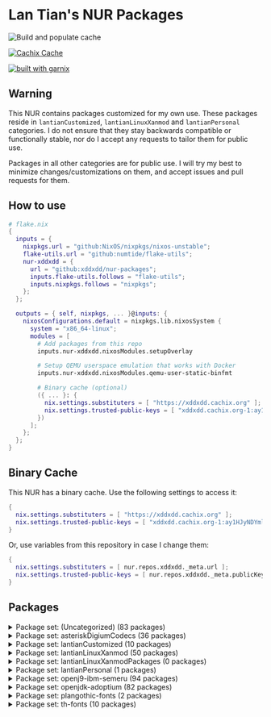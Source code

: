 # Lan Tian's NUR Packages

![Build and populate cache](https://github.com/xddxdd/nur-packages/workflows/Build%20and%20populate%20cache/badge.svg)

[![Cachix Cache](https://img.shields.io/badge/cachix-xddxdd-blue.svg)](https://xddxdd.cachix.org)

[![built with garnix](https://img.shields.io/endpoint.svg?url=https%3A%2F%2Fgarnix.io%2Fapi%2Fbadges%2Fxddxdd%2Fnur-packages)](https://garnix.io)

## Warning

This NUR contains packages customized for my own use. These packages reside in `lantianCustomized`, `lantianLinuxXanmod` and `lantianPersonal` categories. I do not ensure that they stay backwards compatible or functionally stable, nor do I accept any requests to tailor them for public use.

Packages in all other categories are for public use. I will try my best to minimize changes/customizations on them, and accept issues and pull requests for them.

## How to use

```nix
# flake.nix
{
  inputs = {
    nixpkgs.url = "github:NixOS/nixpkgs/nixos-unstable";
    flake-utils.url = "github:numtide/flake-utils";
    nur-xddxdd = {
      url = "github:xddxdd/nur-packages";
      inputs.flake-utils.follows = "flake-utils";
      inputs.nixpkgs.follows = "nixpkgs";
    };
  };

  outputs = { self, nixpkgs, ... }@inputs: {
    nixosConfigurations.default = nixpkgs.lib.nixosSystem {
      system = "x86_64-linux";
      modules = [
        # Add packages from this repo
        inputs.nur-xddxdd.nixosModules.setupOverlay

        # Setup QEMU userspace emulation that works with Docker
        inputs.nur-xddxdd.nixosModules.qemu-user-static-binfmt

        # Binary cache (optional)
        ({ ... }: {
          nix.settings.substituters = [ "https://xddxdd.cachix.org" ];
          nix.settings.trusted-public-keys = [ "xddxdd.cachix.org-1:ay1HJyNDYmlSwj5NXQG065C8LfoqqKaTNCyzeixGjf8=" ];
        })
      ];
    };
  };
}
```

## Binary Cache

This NUR has a binary cache. Use the following settings to access it:

```nix
{
  nix.settings.substituters = [ "https://xddxdd.cachix.org" ];
  nix.settings.trusted-public-keys = [ "xddxdd.cachix.org-1:ay1HJyNDYmlSwj5NXQG065C8LfoqqKaTNCyzeixGjf8=" ];
}
```

Or, use variables from this repository in case I change them:

```nix
{
  nix.settings.substituters = [ nur.repos.xddxdd._meta.url ];
  nix.settings.trusted-public-keys = [ nur.repos.xddxdd._meta.publicKey ];
}
```

## Packages

<details>
<summary>Package set: (Uncategorized) (83 packages)</summary>

| State | Path | Name | Version | Description |
| ----- | ---- | ---- | ------- | ----------- |
|  | `amule-dlp` | [amule-dlp](https://github.com/amule-project/amule) | 7b3a07ab554d95267cca0c4a819b26d8474d6b3b | Peer-to-peer client for the eD2K and Kademlia networks |
|  | `asterisk-g72x` | [asterisk-g72x](https://github.com/arkadijs/asterisk-g72x) | 3855cec2ef2667f3e9224006dbaf179575752218 | G.729 and G.723.1 codecs for Asterisk (Only G.729 is enabled) |
|  | `baidupcs-go` | [baidupcs-go](https://github.com/qjfoidnh/BaiduPCS-Go) | v3.9.4 | iikira/BaiduPCS-Go 原版基础上集成了分享链接/秒传链接转存功能 |
|  | `bepasty` | [bepasty](https://bepasty-server.readthedocs.org/) | 1.2.0 | universal pastebin server |
|  | `bilibili` | [bilibili](https://app.bilibili.com/) | 1.11.4-3 | Bilibili desktop client |
|  | `bird-babel-rtt` | [bird-babel-rtt](http://bird.network.cz) | 0b28efeace71a2c489b178a12b6aa6ed3e6ed4a4 | BIRD Internet Routing Daemon |
|  | `bird-lg-go` | [bird-lg-go](https://github.com/xddxdd/bird-lg-go) | 4bd7a6bb9506382aa2af636d660ab651d8ecdd11 | BIRD looking glass in Go, for better maintainability, easier deployment & smaller memory footprint |
|  | `bird-lgproxy-go` | [bird-lgproxy-go](https://github.com/xddxdd/bird-lg-go) | 4bd7a6bb9506382aa2af636d660ab651d8ecdd11 | BIRD looking glass in Go, for better maintainability, easier deployment & smaller memory footprint |
| `Broken` | `boringssl-oqs` | [boringssl-oqs](https://openquantumsafe.org) | OQS-BoringSSL-snapshot-2023-06 | Fork of BoringSSL that includes prototype quantum-resistant key exchange and authentication in the TLS handshake based on liboqs |
|  | `calibre-cops` | [calibre-cops](http://blog.slucas.fr/en/oss/calibre-opds-php-server) | 1.1.3 | Calibre OPDS (and HTML) PHP Server : web-based light alternative to Calibre content server / Calibre2OPDS to serve ebooks (epub, mobi, pdf, ...) |
|  | `chmlib-utils` | [chmlib](http://www.jedrea.com/chmlib) | 0.40a | A library for dealing with Microsoft ITSS/CHM format files |
|  | `chromium-oqs-bin` | [chromium-oqs-bin](https://github.com/open-quantum-safe/oqs-demos) | 0.7.2 | Chromium with Open Quantum Safe patches |
|  | `cloudpan189-go` | [cloudpan189-go](https://github.com/tickstep/cloudpan189-go) | v0.1.3 | 天翼云盘命令行客户端(CLI)，基于GO语言实现 |
|  | `cockpy` | [cockpy](https://github.com/Hiro420/CockPY) | 00fa2f220fd5e22c14a88b5f6000487b49b071f1 | public and open source version of the cbt2 ps im working on  |
|  | `deepspeech-gpu` | [deepspeech-gpu](https://github.com/mozilla/DeepSpeech) | 0.9.3 | Speech-to-text engine which can run in real time on devices ranging from a Raspberry Pi 4 to high power GPU servers. |
|  | `deepspeech-wrappers` | [deepspeech](https://github.com/mozilla/DeepSpeech) | 0.9.3 | Speech-to-text engine which can run in real time on devices ranging from a Raspberry Pi 4 to high power GPU servers. |
|  | `dingtalk` | [dingtalk](https://www.dingtalk.com/) | 7.0.50.30831 | 钉钉 |
|  | `dn42-pingfinder` | [dn42-pingfinder](https://git.dn42.dev/dn42/pingfinder/src/branch/master/clients) | 1.0.0 | DN42 Pingfinder |
|  | `douban-openapi-server` | [douban-openapi-server](https://github.com/caryyu/douban-openapi-server) | c7e2a0f59ba5cfb2d10a31013547686a4afab99d | A Douban API server that provides an unofficial APIs for media information gathering |
|  | `drone-file-secret` | [drone-file-secret](https://github.com/xddxdd/drone-file-secret) | b69ba503becb41c72a1b724f38a26e7f2c34b110 | A secret provider for Drone CI. It simply reads secrets from a given folder, suitable for private use Drone CI instances where running a Vault instance can be undesirable. |
|  | `drone-vault` | [drone-vault](https://docs.drone.io/configure/secrets/external/vault/) | v1.3.0 | Drone plugin for integrating with the Vault secrets manager |
|  | `etherguard` | [etherguard](https://github.com/KusakabeShi/EtherGuard-VPN) | 2897388568b68bb8d8de329eecce6e64dc361e8e | Layer2 version of wireguard with Floyd Warshall implement in go |
|  | `fastapi-dls` | [fastapi-dls](https://gitea.publichub.eu/oscar.krause/fastapi-dls) | 58ffa752f34b2d4ac71b18a68994ccfebb066c70 | Minimal Delegated License Service (DLS) |
|  | `fcitx5-breeze` | [fcitx5-breeze](https://github.com/scratch-er/fcitx5-breeze) | 2.0.0 | Fcitx5 theme to match KDE's Breeze style |
|  | `flaresolverr` | [flaresolverr](https://github.com/FlareSolverr/FlareSolverr) | v3.3.4 | Proxy server to bypass Cloudflare protection |
|  | `flasgger` | [flasgger](http://flasgger.pythonanywhere.com/) | 0.9.5 | Easy OpenAPI specs and Swagger UI for your Flask API |
|  | `ftp-proxy` | [ftp-proxy](http://www.ftpproxy.org/) | 1.2.3 | ftp.proxy - FTP Proxy Server |
|  | `genshin-checkin-helper` | [genshin-checkin-helper](https://gitlab.com/y1ndan/genshin-checkin-helper) | b9e36543bfe5b042e015463e5d0398cd234cba90 | More than check-in for Genshin Impact. |
|  | `genshinhelper2` | [genshinhelper2](https://gitlab.com/y1ndan/genshinhelper2) | 1382b89d0ee1f5dfcbe1425398fb4cfc260ddcdd | A Python library for miHoYo bbs and HoYoLAB Community. |
|  | `glauth` | [glauth](https://github.com/glauth/glauth) | v2.2.0 | A lightweight LDAP server for development, home use, or CI |
|  | `google-earth-pro` | [google-earth-pro](https://www.google.com/earth/) | 7.3.6.9345 | A world sphere viewer |
|  | `gopherus` | [gopherus](http://gopherus.sourceforge.net/) | 1.2.1 | Gopherus is a free, multiplatform, console-mode gopher client that provides a classic text interface to the gopherspace. |
|  | `grasscutter` | [grasscutter](https://github.com/Grasscutters/Grasscutter) | 1.7.1 | A server software reimplementation for a certain anime game. |
|  | `hath` | [hath](https://e-hentai.org/) | 1.6.1 | Hentai@Home |
|  | `hesuvi-hrir` | [hesuvi-hrir](https://sourceforge.net/projects/hesuvi/) | 2.0.0.1 | Headphone Surround Virtualizations for Equalizer APO |
|  | `hoyo-glyphs` | [hoyo-glyphs](https://github.com/SpeedyOrc-C/Hoyo-Glyphs) | 235f46de1815ab385b4d002d2cd6f0985f776f7e | Constructed scripts by Hoyoverse 米哈游的架空文字  |
|  | `kaixinsong-fonts` | [kaixinsong-fonts](http://www.guoxuedashi.net/zidian/bujian/KaiXinSong.php) | 3.0 | KaiXinSong |
|  | `kata-image` | [kata-image](https://github.com/kata-containers/kata-containers) | 3.1.3 | Kata Containers is an open source project and community working to build a standard implementation of lightweight Virtual Machines (VMs) that feel and perform like containers, but provide the workload isolation and security advantages of VMs. (Packaging script adapted from https://github.com/TUM-DSE/doctor-cluster-config/blob/0c40be8dd86282122f8f04df738c409ef5e3da1c/pkgs/kata-images/default.nix) |
| `Broken` | `kata-runtime` | [kata-runtime](https://github.com/kata-containers/kata-containers) | 3.1.3 | Kata Containers is an open source project and community working to build a standard implementation of lightweight Virtual Machines (VMs) that feel and perform like containers, but provide the workload isolation and security advantages of VMs. (Packaging script adapted from https://github.com/TUM-DSE/doctor-cluster-config/blob/0c40be8dd86282122f8f04df738c409ef5e3da1c/pkgs/kata-runtime/default.nix) |
|  | `konnect` | [konnect](https://github.com/Kopano-dev/konnect) | v0.34.0 | Kopano Konnect implements an OpenID provider (OP) with integrated web login and consent forms. |
|  | `ldap-auth-proxy` | [ldap-auth-proxy](https://github.com/pinepain/ldap-auth-proxy) | 66a8236af574f554478fe376051b95f61235efc9 | A simple drop-in HTTP proxy for transparent LDAP authentication which is also a HTTP auth backend. |
|  | `libnftnl-fullcone` | [libnftnl](https://netfilter.org/projects/libnftnl/) | 1.2.6 | A userspace library providing a low-level netlink API to the in-kernel nf_tables subsystem |
|  | `liboqs` | [liboqs](https://openquantumsafe.org) | 0dafd4f02c5a8fc000502ae51005a9962b671860 | C library for prototyping and experimenting with quantum-resistant cryptography |
|  | `netboot-xyz` | [netboot-xyz](https://netboot.xyz/) | 2.0.70 | Your favorite operating systems in one place. A network-based bootable operating system installer based on iPXE. |
|  | `netns-exec` | [netns-exec](https://github.com/pekman/netns-exec) | aa346fd058d47b238ae1b86250f414bcab2e7927 | Run command in Linux network namespace as normal user |
|  | `nftables-fullcone` | [nftables](https://netfilter.org/projects/nftables/) | 1.0.8 | The project that aims to replace the existing {ip,ip6,arp,eb}tables framework |
|  | `noise-suppression-for-voice` | [noise-suppression-for-voice](https://github.com/werman/noise-suppression-for-voice) | v1.03 | Noise suppression plugin based on Xiph's RNNoise |
|  | `nullfs` | [nullfs](https://github.com/xrgtn/nullfs) | 0884f87ec01faaee219f59742c14ed3c3945f5c0 | FUSE nullfs drivers |
| `Broken` | `nvlax` | [nvlax](https://github.com/illnyang/nvlax) | b3699ad40c4dfbb9d46c53325d63ae8bf4a94d7f | Future-proof NvENC & NvFBC patcher |
|  | `oci-arm-host-capacity` | [oci-arm-host-capacity](https://github.com/hitrov/oci-arm-host-capacity) | 1a655bf6150d64f4f3732f267477ed3e4c6f87d0 | This script allows to bypass Oracle Cloud Infrastructure 'Out of host capacity' error immediately when additional OCI capacity will appear in your Home Region / Availability domain. |
|  | `onepush` | [onepush](https://gitlab.com/y1ndan/onepush) | 3a1d5880e3b8f1c5191ee28acd828def15fe135d | A Python library to send notifications to your iPhone, Discord, Telegram, WeChat, QQ and DingTalk. |
|  | `openssl-oqs` | [openssl-oqs](https://www.openssl.org/) | 1.1.1 | A cryptographic library that implements the SSL and TLS protocols |
|  | `openssl-oqs-provider` | [openssl-oqs-provider](https://openquantumsafe.org) | cc3895f208730abfe1efc15f7c3ff4358ac6e4c0 | OpenSSL 3 provider containing post-quantum algorithms |
|  | `osdlyrics` | [osdlyrics](https://github.com/osdlyrics/osdlyrics) | 0.5.14 | Standalone lyrics fetcher/displayer (windowed and OSD mode). |
|  | `payload-dumper-go` | [payload-dumper-go](https://github.com/ssut/payload-dumper-go) | 1.2.2 | An android OTA payload dumper written in Go |
|  | `phpmyadmin` | [phpmyadmin](https://www.phpmyadmin.net/) | 5.2.1 | A web interface for MySQL and MariaDB |
|  | `phppgadmin` | [phppgadmin](https://github.com/phppgadmin/phppgadmin) | v7.14.5-mod | The premier web-based administration tool for PostgreSQL |
|  | `qbittorrent-enhanced-edition` | [qbittorrent-enhanced-edition](https://www.qbittorrent.org/) | release-4.5.5.10 | Featureful free software BitTorrent client |
|  | `qbittorrent-enhanced-edition-nox` | [qbittorrent-enhanced-edition](https://www.qbittorrent.org/) | release-4.5.5.10 | Featureful free software BitTorrent client |
|  | `qemu-user-static` | [qemu-user-static](http://www.qemu.org/) | 8.0.4+dfsg-3+b1 | A generic and open source machine emulator and virtualizer |
|  | `qq` | [qq](https://im.qq.com/linuxqq/index.html) | 3.2.0-16605 | QQ for Linux |
|  | `qqmusic` | [qqmusic](https://y.qq.com/) | 1.1.5 | Tencent QQ Music (Packaging script adapted from https://aur.archlinux.org/packages/qqmusic-bin) |
|  | `rime-aurora-pinyin` | [rime-aurora-pinyin](https://github.com/hosxy/rime-aurora-pinyin) | 122b46976401995cbafcfc748806985ff3a437a4 | 【极光拼音】输入方案 |
|  | `rime-dict` | [rime-dict](https://github.com/Iorest/rime-dict) | 325ecbda51cd93e07e2fe02e37e5f14d94a4a541 | RIME 词库增强 |
|  | `rime-ice` | [rime-ice](https://dvel.me/posts/rime-ice/) | 06467aa0b35df190e340dbf4913ef0499455ee30 | Rime 配置：雾凇拼音 | 长期维护的简体词库  |
|  | `rime-moegirl` | [rime-moegirl](https://github.com/outloudvi/mw2fcitx/releases) | 20230814 | Releases for dict of zh.moegirl.org.cn |
|  | `rime-zhwiki` | [rime-zhwiki](https://github.com/felixonmars/fcitx5-pinyin-zhwiki) | 20230823 | Fcitx 5 Pinyin Dictionary from zh.wikipedia.org |
|  | `route-chain` | [route-chain](https://github.com/xddxdd/route-chain) | 67194098375601f9ac8f39176179f21e44101cc1 | A small app to generate a long path in traceroute. |
|  | `sgx-software-enable` | [sgx-software-enable](https://github.com/intel/sgx-software-enable) | 7977d6dd373f3a14a615ee9be6f24ecd37c0b43d | This application will enable Intel SGX on Linux systems where the BIOS supports Intel SGX, but does not provide an explicit option to enable it. These systems can only enable Intel SGX via the "software enable" procedure. |
|  | `smartrent_py` | [smartrent_py](https://github.com/ZacheryThomas/smartrent.py) | 0.4.0 | Api for SmartRent locks, thermostats, moisture sensors and switches |
|  | `soggy` | [soggy](https://github.com/LDAsuku/soggy) | 2736cb094a51d186dabf2204a7599e9b8118f8dd | Experimental server emulator for a game I forgot its name |
|  | `space-cadet-pinball-full-tilt` | [SpaceCadetPinball](https://github.com/k4zmu2a/SpaceCadetPinball) | 2.0.1 | Reverse engineering of 3D Pinball for Windows – Space Cadet, a game bundled with Windows (With Full Tilt Pinball data) |
|  | `svp` | [svp](https://www.svp-team.com/wiki/SVP:Linux) | 4.5.210 | SmoothVideo Project 4 (SVP4) (Packaging script adapted from https://aur.archlinux.org/packages/svp) |
|  | `tachidesk-server` | [tachidesk-server](https://github.com/Suwayomi/Tachidesk-Server) | 0.6.2-r1074 | A rewrite of Tachiyomi for the Desktop |
|  | `undetected-chromedriver` | [undetected-chromedriver](https://github.com/ultrafunkamsterdam/undetected-chromedriver) | cea80717c5a3d95ccf5c40e6e38081d5454ec7a5 | Custom Selenium Chromedriver | Zero-Config | Passes ALL bot mitigation systems (like Distil / Imperva/ Datadadome / CloudFlare IUAM) |
|  | `undetected-chromedriver-bin` | [undetected-chromedriver-bin](https://chromedriver.chromium.org/) | 116.0.5845.96 | Chromedriver with undetected-chromedriver patch |
|  | `vivado-2022_2` | [vivado](https://www.xilinx.com/products/design-tools/vivado.html) | 2022.2 | Xilinx Vivado WebPack Edition (Packaging script adapted from https://github.com/lschuermann/nur-packages/blob/master/pkgs/vivado/vivado-2022_2.nix) |
| `Broken` | `vs-rife` | [vs-rife](https://github.com/HolyWu/vs-rife) | v3.1.0 | Real-Time Intermediate Flow Estimation for Video Frame Interpolation for VapourSynth |
|  | `wechat-uos` | [wechat-uos](https://weixin.qq.com/) | 2.1.5 | WeChat desktop (System Electron) (Packaging script adapted from https://aur.archlinux.org/packages/wechat-uos) |
|  | `wechat-uos-bin` | [wechat-uos-bin](https://weixin.qq.com/) | 2.1.5 | WeChat desktop (Official binary) (Packaging script adapted from https://aur.archlinux.org/packages/wechat-uos) |
|  | `wine-wechat` | [wine-wechat](https://weixin.qq.com/) | 3.9.6 | Wine WeChat (Packaging script adapted from https://aur.archlinux.org/packages/deepin-wine-wechat) |
|  | `xstatic-asciinema-player` | [xstatic-asciinema-player](https://github.com/asciinema/asciinema-player) | 2.6.1.1 | asciinema-player packaged for setuptools (easy_install) / pip. |
|  | `xstatic-font-awesome` | [xstatic-font-awesome](https://github.com/FortAwesome/Font-Awesome) | 4.7.0.0 | Font Awesome packaged for setuptools (easy_install) / pip. |
</details>


<details>
<summary>Package set: asteriskDigiumCodecs (36 packages)</summary>

| State | Path | Name | Version | Description |
| ----- | ---- | ---- | ------- | ----------- |
|  | `asteriskDigiumCodecs.11.silk` | [asterisk-11-codec-silk](https://downloads.digium.com/pub/telephony/codec_silk/) | 1.0.3 | Asterisk 11 silk Codec by Digium |
|  | `asteriskDigiumCodecs.11.siren14` | [asterisk-11-codec-siren14](https://downloads.digium.com/pub/telephony/codec_siren14/) | 1.0.7 | Asterisk 11 siren14 Codec by Digium |
|  | `asteriskDigiumCodecs.11.siren7` | [asterisk-11-codec-siren7](https://downloads.digium.com/pub/telephony/codec_siren7/) | 1.0.7 | Asterisk 11 siren7 Codec by Digium |
|  | `asteriskDigiumCodecs.12.silk` | [asterisk-12-codec-silk](https://downloads.digium.com/pub/telephony/codec_silk/) | 1.0.3 | Asterisk 12 silk Codec by Digium |
|  | `asteriskDigiumCodecs.13.opus` | [asterisk-13-codec-opus](https://downloads.digium.com/pub/telephony/codec_opus/) | 1.3.0 | Asterisk 13 opus Codec by Digium |
|  | `asteriskDigiumCodecs.13.silk` | [asterisk-13-codec-silk](https://downloads.digium.com/pub/telephony/codec_silk/) | 1.0.3 | Asterisk 13 silk Codec by Digium |
|  | `asteriskDigiumCodecs.13.siren14` | [asterisk-13-codec-siren14](https://downloads.digium.com/pub/telephony/codec_siren14/) | 1.0.7 | Asterisk 13 siren14 Codec by Digium |
|  | `asteriskDigiumCodecs.13.siren7` | [asterisk-13-codec-siren7](https://downloads.digium.com/pub/telephony/codec_siren7/) | 1.0.7 | Asterisk 13 siren7 Codec by Digium |
|  | `asteriskDigiumCodecs.14.opus` | [asterisk-14-codec-opus](https://downloads.digium.com/pub/telephony/codec_opus/) | 1.3.0 | Asterisk 14 opus Codec by Digium |
|  | `asteriskDigiumCodecs.14.silk` | [asterisk-14-codec-silk](https://downloads.digium.com/pub/telephony/codec_silk/) | 1.0.3 | Asterisk 14 silk Codec by Digium |
|  | `asteriskDigiumCodecs.14.siren14` | [asterisk-14-codec-siren14](https://downloads.digium.com/pub/telephony/codec_siren14/) | 1.0.7 | Asterisk 14 siren14 Codec by Digium |
|  | `asteriskDigiumCodecs.14.siren7` | [asterisk-14-codec-siren7](https://downloads.digium.com/pub/telephony/codec_siren7/) | 1.0.7 | Asterisk 14 siren7 Codec by Digium |
|  | `asteriskDigiumCodecs.15.opus` | [asterisk-15-codec-opus](https://downloads.digium.com/pub/telephony/codec_opus/) | 1.3.0 | Asterisk 15 opus Codec by Digium |
|  | `asteriskDigiumCodecs.15.silk` | [asterisk-15-codec-silk](https://downloads.digium.com/pub/telephony/codec_silk/) | 1.0.3 | Asterisk 15 silk Codec by Digium |
|  | `asteriskDigiumCodecs.15.siren14` | [asterisk-15-codec-siren14](https://downloads.digium.com/pub/telephony/codec_siren14/) | 1.0.7 | Asterisk 15 siren14 Codec by Digium |
|  | `asteriskDigiumCodecs.15.siren7` | [asterisk-15-codec-siren7](https://downloads.digium.com/pub/telephony/codec_siren7/) | 1.0.7 | Asterisk 15 siren7 Codec by Digium |
|  | `asteriskDigiumCodecs.16.opus` | [asterisk-16-codec-opus](https://downloads.digium.com/pub/telephony/codec_opus/) | 1.3.0 | Asterisk 16 opus Codec by Digium |
|  | `asteriskDigiumCodecs.16.silk` | [asterisk-16-codec-silk](https://downloads.digium.com/pub/telephony/codec_silk/) | 1.0.3 | Asterisk 16 silk Codec by Digium |
|  | `asteriskDigiumCodecs.16.siren14` | [asterisk-16-codec-siren14](https://downloads.digium.com/pub/telephony/codec_siren14/) | 1.0.7 | Asterisk 16 siren14 Codec by Digium |
|  | `asteriskDigiumCodecs.16.siren7` | [asterisk-16-codec-siren7](https://downloads.digium.com/pub/telephony/codec_siren7/) | 1.0.7 | Asterisk 16 siren7 Codec by Digium |
|  | `asteriskDigiumCodecs.17.opus` | [asterisk-17-codec-opus](https://downloads.digium.com/pub/telephony/codec_opus/) | 1.3.0 | Asterisk 17 opus Codec by Digium |
|  | `asteriskDigiumCodecs.17.silk` | [asterisk-17-codec-silk](https://downloads.digium.com/pub/telephony/codec_silk/) | 1.0.3 | Asterisk 17 silk Codec by Digium |
|  | `asteriskDigiumCodecs.17.siren14` | [asterisk-17-codec-siren14](https://downloads.digium.com/pub/telephony/codec_siren14/) | 1.0.7 | Asterisk 17 siren14 Codec by Digium |
|  | `asteriskDigiumCodecs.17.siren7` | [asterisk-17-codec-siren7](https://downloads.digium.com/pub/telephony/codec_siren7/) | 1.0.7 | Asterisk 17 siren7 Codec by Digium |
|  | `asteriskDigiumCodecs.18.opus` | [asterisk-18-codec-opus](https://downloads.digium.com/pub/telephony/codec_opus/) | 1.3.0 | Asterisk 18 opus Codec by Digium |
|  | `asteriskDigiumCodecs.18.silk` | [asterisk-18-codec-silk](https://downloads.digium.com/pub/telephony/codec_silk/) | 1.0.3 | Asterisk 18 silk Codec by Digium |
|  | `asteriskDigiumCodecs.18.siren14` | [asterisk-18-codec-siren14](https://downloads.digium.com/pub/telephony/codec_siren14/) | 1.0.7 | Asterisk 18 siren14 Codec by Digium |
|  | `asteriskDigiumCodecs.18.siren7` | [asterisk-18-codec-siren7](https://downloads.digium.com/pub/telephony/codec_siren7/) | 1.0.7 | Asterisk 18 siren7 Codec by Digium |
|  | `asteriskDigiumCodecs.19.opus` | [asterisk-19-codec-opus](https://downloads.digium.com/pub/telephony/codec_opus/) | 1.3.0 | Asterisk 19 opus Codec by Digium |
|  | `asteriskDigiumCodecs.19.silk` | [asterisk-19-codec-silk](https://downloads.digium.com/pub/telephony/codec_silk/) | 1.0.3 | Asterisk 19 silk Codec by Digium |
|  | `asteriskDigiumCodecs.19.siren14` | [asterisk-19-codec-siren14](https://downloads.digium.com/pub/telephony/codec_siren14/) | 1.0.7 | Asterisk 19 siren14 Codec by Digium |
|  | `asteriskDigiumCodecs.19.siren7` | [asterisk-19-codec-siren7](https://downloads.digium.com/pub/telephony/codec_siren7/) | 1.0.7 | Asterisk 19 siren7 Codec by Digium |
|  | `asteriskDigiumCodecs.20.opus` | [asterisk-20-codec-opus](https://downloads.digium.com/pub/telephony/codec_opus/) | 1.3.0 | Asterisk 20 opus Codec by Digium |
|  | `asteriskDigiumCodecs.20.silk` | [asterisk-20-codec-silk](https://downloads.digium.com/pub/telephony/codec_silk/) | 1.0.3 | Asterisk 20 silk Codec by Digium |
|  | `asteriskDigiumCodecs.20.siren14` | [asterisk-20-codec-siren14](https://downloads.digium.com/pub/telephony/codec_siren14/) | 1.0.7 | Asterisk 20 siren14 Codec by Digium |
|  | `asteriskDigiumCodecs.20.siren7` | [asterisk-20-codec-siren7](https://downloads.digium.com/pub/telephony/codec_siren7/) | 1.0.7 | Asterisk 20 siren7 Codec by Digium |
</details>

<details>
<summary>Package set: lantianCustomized (10 packages)</summary>

| State | Path | Name | Version | Description |
| ----- | ---- | ---- | ------- | ----------- |
|  | `lantianCustomized.asterisk` | [asterisk](https://www.asterisk.org/) | 20.2.1 | Asterisk with Lan Tian modifications |
|  | `lantianCustomized.coredns` | [coredns-lantian](https://github.com/xddxdd/coredns) | a411a29f831648afa98aa79b164e790add2d6f14 | CoreDNS with Lan Tian's modifications |
|  | `lantianCustomized.librime-with-plugins` | [librime](https://rime.im/) | 1.8.5 | Librime with plugins (librime-charcode, librime-lua, librime-octagram, librime-proto) |
|  | `lantianCustomized.linux-xanmod-lantian` | [linux](https://www.kernel.org/) | 6.5.2-xanmod1 | Linux Xanmod Kernel with Lan Tian Modifications |
|  | `lantianCustomized.linux-xanmod-lantian-lto` | [linux](https://www.kernel.org/) | 6.5.2-xanmod1 | Linux Xanmod Kernel with Lan Tian Modifications and Clang+ThinLTO |
|  | `lantianCustomized.linux-xanmod-lantian-unstable` | [linux](https://www.kernel.org/) | 6.5.2-xanmod1 | Linux Xanmod Kernel with Lan Tian Modifications |
|  | `lantianCustomized.linux-xanmod-lantian-unstable-lto` | [linux](https://www.kernel.org/) | 6.5.2-xanmod1 | Linux Xanmod Kernel with Lan Tian Modifications and Clang+ThinLTO |
|  | `lantianCustomized.nbfc-linux` | [nbfc-linux-lantian](https://github.com/xddxdd/nbfc-linux) | 32a49117ca3ff17d7681713a8dc8812323142dcb | NoteBook FanControl ported to Linux (with Lan Tian's modifications) |
|  | `lantianCustomized.nginx` | [nginx-lantian](https://openresty.org) | 1.21.4.2 | OpenResty with Lan Tian modifications |
|  | `lantianCustomized.transmission-with-webui` | [transmission](http://www.transmissionbt.com/) | 3.00 | A fast, easy and free BitTorrent client |
</details>

<details>
<summary>Package set: lantianLinuxXanmod (50 packages)</summary>

| State | Path | Name | Version | Description |
| ----- | ---- | ---- | ------- | ----------- |
|  | `lantianLinuxXanmod.generic` | [linux](https://www.kernel.org/) | 6.5.2-xanmod1 | Linux Xanmod Kernel with Lan Tian Modifications |
|  | `lantianLinuxXanmod.generic-lto` | [linux](https://www.kernel.org/) | 6.5.2-xanmod1 | Linux Xanmod Kernel with Lan Tian Modifications and Clang+ThinLTO |
|  | `lantianLinuxXanmod.latest-generic` | [linux](https://www.kernel.org/) | 6.5.2-xanmod1 | Linux Xanmod Kernel with Lan Tian Modifications |
|  | `lantianLinuxXanmod.latest-generic-lto` | [linux](https://www.kernel.org/) | 6.5.2-xanmod1 | Linux Xanmod Kernel with Lan Tian Modifications and Clang+ThinLTO |
|  | `lantianLinuxXanmod.latest-x86_64-v1` | [linux](https://www.kernel.org/) | 6.5.2-xanmod1 | Linux Xanmod Kernel with Lan Tian Modifications |
|  | `lantianLinuxXanmod.latest-x86_64-v1-lto` | [linux](https://www.kernel.org/) | 6.5.2-xanmod1 | Linux Xanmod Kernel with Lan Tian Modifications and Clang+ThinLTO |
|  | `lantianLinuxXanmod.latest-x86_64-v2` | [linux](https://www.kernel.org/) | 6.5.2-xanmod1 | Linux Xanmod Kernel with Lan Tian Modifications |
|  | `lantianLinuxXanmod.latest-x86_64-v2-lto` | [linux](https://www.kernel.org/) | 6.5.2-xanmod1 | Linux Xanmod Kernel with Lan Tian Modifications and Clang+ThinLTO |
|  | `lantianLinuxXanmod.latest-x86_64-v3` | [linux](https://www.kernel.org/) | 6.5.2-xanmod1 | Linux Xanmod Kernel with Lan Tian Modifications |
|  | `lantianLinuxXanmod.latest-x86_64-v3-lto` | [linux](https://www.kernel.org/) | 6.5.2-xanmod1 | Linux Xanmod Kernel with Lan Tian Modifications and Clang+ThinLTO |
|  | `lantianLinuxXanmod.latest-x86_64-v4` | [linux](https://www.kernel.org/) | 6.5.2-xanmod1 | Linux Xanmod Kernel with Lan Tian Modifications |
|  | `lantianLinuxXanmod.latest-x86_64-v4-lto` | [linux](https://www.kernel.org/) | 6.5.2-xanmod1 | Linux Xanmod Kernel with Lan Tian Modifications and Clang+ThinLTO |
|  | `lantianLinuxXanmod.lts-generic` | [linux](https://www.kernel.org/) | 6.1.52-xanmod1 | Linux Xanmod Kernel with Lan Tian Modifications |
|  | `lantianLinuxXanmod.lts-generic-lto` | [linux](https://www.kernel.org/) | 6.1.52-xanmod1 | Linux Xanmod Kernel with Lan Tian Modifications and Clang+ThinLTO |
|  | `lantianLinuxXanmod.lts-x86_64-v1` | [linux](https://www.kernel.org/) | 6.1.52-xanmod1 | Linux Xanmod Kernel with Lan Tian Modifications |
|  | `lantianLinuxXanmod.lts-x86_64-v1-lto` | [linux](https://www.kernel.org/) | 6.1.52-xanmod1 | Linux Xanmod Kernel with Lan Tian Modifications and Clang+ThinLTO |
|  | `lantianLinuxXanmod.lts-x86_64-v2` | [linux](https://www.kernel.org/) | 6.1.52-xanmod1 | Linux Xanmod Kernel with Lan Tian Modifications |
|  | `lantianLinuxXanmod.lts-x86_64-v2-lto` | [linux](https://www.kernel.org/) | 6.1.52-xanmod1 | Linux Xanmod Kernel with Lan Tian Modifications and Clang+ThinLTO |
|  | `lantianLinuxXanmod.lts-x86_64-v3` | [linux](https://www.kernel.org/) | 6.1.52-xanmod1 | Linux Xanmod Kernel with Lan Tian Modifications |
|  | `lantianLinuxXanmod.lts-x86_64-v3-lto` | [linux](https://www.kernel.org/) | 6.1.52-xanmod1 | Linux Xanmod Kernel with Lan Tian Modifications and Clang+ThinLTO |
|  | `lantianLinuxXanmod.lts-x86_64-v4` | [linux](https://www.kernel.org/) | 6.1.52-xanmod1 | Linux Xanmod Kernel with Lan Tian Modifications |
|  | `lantianLinuxXanmod.lts-x86_64-v4-lto` | [linux](https://www.kernel.org/) | 6.1.52-xanmod1 | Linux Xanmod Kernel with Lan Tian Modifications and Clang+ThinLTO |
|  | `lantianLinuxXanmod.v6_0-generic` | [linux](https://www.kernel.org/) | 6.0.12-xanmod1 | Linux Xanmod Kernel with Lan Tian Modifications |
|  | `lantianLinuxXanmod.v6_0-generic-lto` | [linux](https://www.kernel.org/) | 6.0.12-xanmod1 | Linux Xanmod Kernel with Lan Tian Modifications and Clang+ThinLTO |
|  | `lantianLinuxXanmod.v6_0-x86_64-v1` | [linux](https://www.kernel.org/) | 6.0.12-xanmod1 | Linux Xanmod Kernel with Lan Tian Modifications |
|  | `lantianLinuxXanmod.v6_0-x86_64-v1-lto` | [linux](https://www.kernel.org/) | 6.0.12-xanmod1 | Linux Xanmod Kernel with Lan Tian Modifications and Clang+ThinLTO |
|  | `lantianLinuxXanmod.v6_0-x86_64-v2` | [linux](https://www.kernel.org/) | 6.0.12-xanmod1 | Linux Xanmod Kernel with Lan Tian Modifications |
|  | `lantianLinuxXanmod.v6_0-x86_64-v2-lto` | [linux](https://www.kernel.org/) | 6.0.12-xanmod1 | Linux Xanmod Kernel with Lan Tian Modifications and Clang+ThinLTO |
|  | `lantianLinuxXanmod.v6_0-x86_64-v3` | [linux](https://www.kernel.org/) | 6.0.12-xanmod1 | Linux Xanmod Kernel with Lan Tian Modifications |
|  | `lantianLinuxXanmod.v6_0-x86_64-v3-lto` | [linux](https://www.kernel.org/) | 6.0.12-xanmod1 | Linux Xanmod Kernel with Lan Tian Modifications and Clang+ThinLTO |
|  | `lantianLinuxXanmod.v6_0-x86_64-v4` | [linux](https://www.kernel.org/) | 6.0.12-xanmod1 | Linux Xanmod Kernel with Lan Tian Modifications |
|  | `lantianLinuxXanmod.v6_0-x86_64-v4-lto` | [linux](https://www.kernel.org/) | 6.0.12-xanmod1 | Linux Xanmod Kernel with Lan Tian Modifications and Clang+ThinLTO |
|  | `lantianLinuxXanmod.v6_1-generic` | [linux](https://www.kernel.org/) | 6.1.52-xanmod1 | Linux Xanmod Kernel with Lan Tian Modifications |
|  | `lantianLinuxXanmod.v6_1-generic-lto` | [linux](https://www.kernel.org/) | 6.1.52-xanmod1 | Linux Xanmod Kernel with Lan Tian Modifications and Clang+ThinLTO |
|  | `lantianLinuxXanmod.v6_1-x86_64-v1` | [linux](https://www.kernel.org/) | 6.1.52-xanmod1 | Linux Xanmod Kernel with Lan Tian Modifications |
|  | `lantianLinuxXanmod.v6_1-x86_64-v1-lto` | [linux](https://www.kernel.org/) | 6.1.52-xanmod1 | Linux Xanmod Kernel with Lan Tian Modifications and Clang+ThinLTO |
|  | `lantianLinuxXanmod.v6_1-x86_64-v2` | [linux](https://www.kernel.org/) | 6.1.52-xanmod1 | Linux Xanmod Kernel with Lan Tian Modifications |
|  | `lantianLinuxXanmod.v6_1-x86_64-v2-lto` | [linux](https://www.kernel.org/) | 6.1.52-xanmod1 | Linux Xanmod Kernel with Lan Tian Modifications and Clang+ThinLTO |
|  | `lantianLinuxXanmod.v6_1-x86_64-v3` | [linux](https://www.kernel.org/) | 6.1.52-xanmod1 | Linux Xanmod Kernel with Lan Tian Modifications |
|  | `lantianLinuxXanmod.v6_1-x86_64-v3-lto` | [linux](https://www.kernel.org/) | 6.1.52-xanmod1 | Linux Xanmod Kernel with Lan Tian Modifications and Clang+ThinLTO |
|  | `lantianLinuxXanmod.v6_1-x86_64-v4` | [linux](https://www.kernel.org/) | 6.1.52-xanmod1 | Linux Xanmod Kernel with Lan Tian Modifications |
|  | `lantianLinuxXanmod.v6_1-x86_64-v4-lto` | [linux](https://www.kernel.org/) | 6.1.52-xanmod1 | Linux Xanmod Kernel with Lan Tian Modifications and Clang+ThinLTO |
|  | `lantianLinuxXanmod.x86_64-v1` | [linux](https://www.kernel.org/) | 6.5.2-xanmod1 | Linux Xanmod Kernel with Lan Tian Modifications |
|  | `lantianLinuxXanmod.x86_64-v1-lto` | [linux](https://www.kernel.org/) | 6.5.2-xanmod1 | Linux Xanmod Kernel with Lan Tian Modifications and Clang+ThinLTO |
|  | `lantianLinuxXanmod.x86_64-v2` | [linux](https://www.kernel.org/) | 6.5.2-xanmod1 | Linux Xanmod Kernel with Lan Tian Modifications |
|  | `lantianLinuxXanmod.x86_64-v2-lto` | [linux](https://www.kernel.org/) | 6.5.2-xanmod1 | Linux Xanmod Kernel with Lan Tian Modifications and Clang+ThinLTO |
|  | `lantianLinuxXanmod.x86_64-v3` | [linux](https://www.kernel.org/) | 6.5.2-xanmod1 | Linux Xanmod Kernel with Lan Tian Modifications |
|  | `lantianLinuxXanmod.x86_64-v3-lto` | [linux](https://www.kernel.org/) | 6.5.2-xanmod1 | Linux Xanmod Kernel with Lan Tian Modifications and Clang+ThinLTO |
|  | `lantianLinuxXanmod.x86_64-v4` | [linux](https://www.kernel.org/) | 6.5.2-xanmod1 | Linux Xanmod Kernel with Lan Tian Modifications |
|  | `lantianLinuxXanmod.x86_64-v4-lto` | [linux](https://www.kernel.org/) | 6.5.2-xanmod1 | Linux Xanmod Kernel with Lan Tian Modifications and Clang+ThinLTO |
</details>

<details>
<summary>Package set: lantianLinuxXanmodPackages (0 packages)</summary>

| State | Path | Name | Version | Description |
| ----- | ---- | ---- | ------- | ----------- |

</details>

<details>
<summary>Package set: lantianPersonal (1 packages)</summary>

| State | Path | Name | Version | Description |
| ----- | ---- | ---- | ------- | ----------- |
|  | `lantianPersonal.libltnginx` | libltnginx | 96698a667740ac45ca4571a04a6cfe39caf926c0 |  |
</details>

<details>
<summary>Package set: openj9-ibm-semeru (94 packages)</summary>

| State | Path | Name | Version | Description |
| ----- | ---- | ---- | ------- | ----------- |
|  | `openj9-ibm-semeru.jdk-bin-11` | [openj9-ibm-semeru-jdk-bin](https://developer.ibm.com/languages/java/semeru-runtimes/) | 11.0.20.1 | OpenJ9 binaries built by IBM Semeru |
|  | `openj9-ibm-semeru.jdk-bin-11_0_12_0` | [openj9-ibm-semeru-jdk-bin](https://developer.ibm.com/languages/java/semeru-runtimes/) | 11.0.12.0 | OpenJ9 binaries built by IBM Semeru |
|  | `openj9-ibm-semeru.jdk-bin-11_0_13_0` | [openj9-ibm-semeru-jdk-bin](https://developer.ibm.com/languages/java/semeru-runtimes/) | 11.0.13.0 | OpenJ9 binaries built by IBM Semeru |
|  | `openj9-ibm-semeru.jdk-bin-11_0_14_0` | [openj9-ibm-semeru-jdk-bin](https://developer.ibm.com/languages/java/semeru-runtimes/) | 11.0.14.0 | OpenJ9 binaries built by IBM Semeru |
|  | `openj9-ibm-semeru.jdk-bin-11_0_14_1` | [openj9-ibm-semeru-jdk-bin](https://developer.ibm.com/languages/java/semeru-runtimes/) | 11.0.14.1 | OpenJ9 binaries built by IBM Semeru |
|  | `openj9-ibm-semeru.jdk-bin-11_0_15_0` | [openj9-ibm-semeru-jdk-bin](https://developer.ibm.com/languages/java/semeru-runtimes/) | 11.0.15.0 | OpenJ9 binaries built by IBM Semeru |
|  | `openj9-ibm-semeru.jdk-bin-11_0_16_0` | [openj9-ibm-semeru-jdk-bin](https://developer.ibm.com/languages/java/semeru-runtimes/) | 11.0.16.0 | OpenJ9 binaries built by IBM Semeru |
|  | `openj9-ibm-semeru.jdk-bin-11_0_16_1` | [openj9-ibm-semeru-jdk-bin](https://developer.ibm.com/languages/java/semeru-runtimes/) | 11.0.16.1 | OpenJ9 binaries built by IBM Semeru |
|  | `openj9-ibm-semeru.jdk-bin-11_0_17_0` | [openj9-ibm-semeru-jdk-bin](https://developer.ibm.com/languages/java/semeru-runtimes/) | 11.0.17.0 | OpenJ9 binaries built by IBM Semeru |
|  | `openj9-ibm-semeru.jdk-bin-11_0_18_0` | [openj9-ibm-semeru-jdk-bin](https://developer.ibm.com/languages/java/semeru-runtimes/) | 11.0.18.0 | OpenJ9 binaries built by IBM Semeru |
|  | `openj9-ibm-semeru.jdk-bin-11_0_19_0` | [openj9-ibm-semeru-jdk-bin](https://developer.ibm.com/languages/java/semeru-runtimes/) | 11.0.19.0 | OpenJ9 binaries built by IBM Semeru |
|  | `openj9-ibm-semeru.jdk-bin-11_0_20_0` | [openj9-ibm-semeru-jdk-bin](https://developer.ibm.com/languages/java/semeru-runtimes/) | 11.0.20.0 | OpenJ9 binaries built by IBM Semeru |
|  | `openj9-ibm-semeru.jdk-bin-11_0_20_1` | [openj9-ibm-semeru-jdk-bin](https://developer.ibm.com/languages/java/semeru-runtimes/) | 11.0.20.1 | OpenJ9 binaries built by IBM Semeru |
|  | `openj9-ibm-semeru.jdk-bin-16` | [openj9-ibm-semeru-jdk-bin](https://developer.ibm.com/languages/java/semeru-runtimes/) | 16.0.2.0 | OpenJ9 binaries built by IBM Semeru |
|  | `openj9-ibm-semeru.jdk-bin-16_0_2_0` | [openj9-ibm-semeru-jdk-bin](https://developer.ibm.com/languages/java/semeru-runtimes/) | 16.0.2.0 | OpenJ9 binaries built by IBM Semeru |
|  | `openj9-ibm-semeru.jdk-bin-17` | [openj9-ibm-semeru-jdk-bin](https://developer.ibm.com/languages/java/semeru-runtimes/) | 17.0.8.1 | OpenJ9 binaries built by IBM Semeru |
|  | `openj9-ibm-semeru.jdk-bin-17_0_1_0` | [openj9-ibm-semeru-jdk-bin](https://developer.ibm.com/languages/java/semeru-runtimes/) | 17.0.1.0 | OpenJ9 binaries built by IBM Semeru |
|  | `openj9-ibm-semeru.jdk-bin-17_0_2_0` | [openj9-ibm-semeru-jdk-bin](https://developer.ibm.com/languages/java/semeru-runtimes/) | 17.0.2.0 | OpenJ9 binaries built by IBM Semeru |
|  | `openj9-ibm-semeru.jdk-bin-17_0_3_0` | [openj9-ibm-semeru-jdk-bin](https://developer.ibm.com/languages/java/semeru-runtimes/) | 17.0.3.0 | OpenJ9 binaries built by IBM Semeru |
|  | `openj9-ibm-semeru.jdk-bin-17_0_4_0` | [openj9-ibm-semeru-jdk-bin](https://developer.ibm.com/languages/java/semeru-runtimes/) | 17.0.4.0 | OpenJ9 binaries built by IBM Semeru |
|  | `openj9-ibm-semeru.jdk-bin-17_0_4_1` | [openj9-ibm-semeru-jdk-bin](https://developer.ibm.com/languages/java/semeru-runtimes/) | 17.0.4.1 | OpenJ9 binaries built by IBM Semeru |
|  | `openj9-ibm-semeru.jdk-bin-17_0_5_0` | [openj9-ibm-semeru-jdk-bin](https://developer.ibm.com/languages/java/semeru-runtimes/) | 17.0.5.0 | OpenJ9 binaries built by IBM Semeru |
|  | `openj9-ibm-semeru.jdk-bin-17_0_6_0` | [openj9-ibm-semeru-jdk-bin](https://developer.ibm.com/languages/java/semeru-runtimes/) | 17.0.6.0 | OpenJ9 binaries built by IBM Semeru |
|  | `openj9-ibm-semeru.jdk-bin-17_0_7_0` | [openj9-ibm-semeru-jdk-bin](https://developer.ibm.com/languages/java/semeru-runtimes/) | 17.0.7.0 | OpenJ9 binaries built by IBM Semeru |
|  | `openj9-ibm-semeru.jdk-bin-17_0_8_0` | [openj9-ibm-semeru-jdk-bin](https://developer.ibm.com/languages/java/semeru-runtimes/) | 17.0.8.0 | OpenJ9 binaries built by IBM Semeru |
|  | `openj9-ibm-semeru.jdk-bin-17_0_8_1` | [openj9-ibm-semeru-jdk-bin](https://developer.ibm.com/languages/java/semeru-runtimes/) | 17.0.8.1 | OpenJ9 binaries built by IBM Semeru |
|  | `openj9-ibm-semeru.jdk-bin-18` | [openj9-ibm-semeru-jdk-bin](https://developer.ibm.com/languages/java/semeru-runtimes/) | 18.0.2.1 | OpenJ9 binaries built by IBM Semeru |
|  | `openj9-ibm-semeru.jdk-bin-18_0_1_0` | [openj9-ibm-semeru-jdk-bin](https://developer.ibm.com/languages/java/semeru-runtimes/) | 18.0.1.0 | OpenJ9 binaries built by IBM Semeru |
|  | `openj9-ibm-semeru.jdk-bin-18_0_1_1` | [openj9-ibm-semeru-jdk-bin](https://developer.ibm.com/languages/java/semeru-runtimes/) | 18.0.1.1 | OpenJ9 binaries built by IBM Semeru |
|  | `openj9-ibm-semeru.jdk-bin-18_0_2_0` | [openj9-ibm-semeru-jdk-bin](https://developer.ibm.com/languages/java/semeru-runtimes/) | 18.0.2.0 | OpenJ9 binaries built by IBM Semeru |
|  | `openj9-ibm-semeru.jdk-bin-18_0_2_1` | [openj9-ibm-semeru-jdk-bin](https://developer.ibm.com/languages/java/semeru-runtimes/) | 18.0.2.1 | OpenJ9 binaries built by IBM Semeru |
|  | `openj9-ibm-semeru.jdk-bin-19` | [openj9-ibm-semeru-jdk-bin](https://developer.ibm.com/languages/java/semeru-runtimes/) | 19.0.2.0 | OpenJ9 binaries built by IBM Semeru |
|  | `openj9-ibm-semeru.jdk-bin-19_0_2_0` | [openj9-ibm-semeru-jdk-bin](https://developer.ibm.com/languages/java/semeru-runtimes/) | 19.0.2.0 | OpenJ9 binaries built by IBM Semeru |
|  | `openj9-ibm-semeru.jdk-bin-20` | [openj9-ibm-semeru-jdk-bin](https://developer.ibm.com/languages/java/semeru-runtimes/) | 20.0.2.0 | OpenJ9 binaries built by IBM Semeru |
|  | `openj9-ibm-semeru.jdk-bin-20_0_1_0` | [openj9-ibm-semeru-jdk-bin](https://developer.ibm.com/languages/java/semeru-runtimes/) | 20.0.1.0 | OpenJ9 binaries built by IBM Semeru |
|  | `openj9-ibm-semeru.jdk-bin-20_0_2_0` | [openj9-ibm-semeru-jdk-bin](https://developer.ibm.com/languages/java/semeru-runtimes/) | 20.0.2.0 | OpenJ9 binaries built by IBM Semeru |
|  | `openj9-ibm-semeru.jdk-bin-8` | [openj9-ibm-semeru-jdk-bin](https://developer.ibm.com/languages/java/semeru-runtimes/) | 8.0.382.0 | OpenJ9 binaries built by IBM Semeru |
|  | `openj9-ibm-semeru.jdk-bin-8_0_302_0` | [openj9-ibm-semeru-jdk-bin](https://developer.ibm.com/languages/java/semeru-runtimes/) | 8.0.302.0 | OpenJ9 binaries built by IBM Semeru |
|  | `openj9-ibm-semeru.jdk-bin-8_0_312_0` | [openj9-ibm-semeru-jdk-bin](https://developer.ibm.com/languages/java/semeru-runtimes/) | 8.0.312.0 | OpenJ9 binaries built by IBM Semeru |
|  | `openj9-ibm-semeru.jdk-bin-8_0_322_0` | [openj9-ibm-semeru-jdk-bin](https://developer.ibm.com/languages/java/semeru-runtimes/) | 8.0.322.0 | OpenJ9 binaries built by IBM Semeru |
|  | `openj9-ibm-semeru.jdk-bin-8_0_332_0` | [openj9-ibm-semeru-jdk-bin](https://developer.ibm.com/languages/java/semeru-runtimes/) | 8.0.332.0 | OpenJ9 binaries built by IBM Semeru |
|  | `openj9-ibm-semeru.jdk-bin-8_0_345_0` | [openj9-ibm-semeru-jdk-bin](https://developer.ibm.com/languages/java/semeru-runtimes/) | 8.0.345.0 | OpenJ9 binaries built by IBM Semeru |
|  | `openj9-ibm-semeru.jdk-bin-8_0_345_1` | [openj9-ibm-semeru-jdk-bin](https://developer.ibm.com/languages/java/semeru-runtimes/) | 8.0.345.1 | OpenJ9 binaries built by IBM Semeru |
|  | `openj9-ibm-semeru.jdk-bin-8_0_352_0` | [openj9-ibm-semeru-jdk-bin](https://developer.ibm.com/languages/java/semeru-runtimes/) | 8.0.352.0 | OpenJ9 binaries built by IBM Semeru |
|  | `openj9-ibm-semeru.jdk-bin-8_0_362_0` | [openj9-ibm-semeru-jdk-bin](https://developer.ibm.com/languages/java/semeru-runtimes/) | 8.0.362.0 | OpenJ9 binaries built by IBM Semeru |
|  | `openj9-ibm-semeru.jdk-bin-8_0_372_0` | [openj9-ibm-semeru-jdk-bin](https://developer.ibm.com/languages/java/semeru-runtimes/) | 8.0.372.0 | OpenJ9 binaries built by IBM Semeru |
|  | `openj9-ibm-semeru.jdk-bin-8_0_382_0` | [openj9-ibm-semeru-jdk-bin](https://developer.ibm.com/languages/java/semeru-runtimes/) | 8.0.382.0 | OpenJ9 binaries built by IBM Semeru |
|  | `openj9-ibm-semeru.jre-bin-11` | [openj9-ibm-semeru-jre-bin](https://developer.ibm.com/languages/java/semeru-runtimes/) | 11.0.20.1 | OpenJ9 binaries built by IBM Semeru |
|  | `openj9-ibm-semeru.jre-bin-11_0_12_0` | [openj9-ibm-semeru-jre-bin](https://developer.ibm.com/languages/java/semeru-runtimes/) | 11.0.12.0 | OpenJ9 binaries built by IBM Semeru |
|  | `openj9-ibm-semeru.jre-bin-11_0_13_0` | [openj9-ibm-semeru-jre-bin](https://developer.ibm.com/languages/java/semeru-runtimes/) | 11.0.13.0 | OpenJ9 binaries built by IBM Semeru |
|  | `openj9-ibm-semeru.jre-bin-11_0_14_0` | [openj9-ibm-semeru-jre-bin](https://developer.ibm.com/languages/java/semeru-runtimes/) | 11.0.14.0 | OpenJ9 binaries built by IBM Semeru |
|  | `openj9-ibm-semeru.jre-bin-11_0_14_1` | [openj9-ibm-semeru-jre-bin](https://developer.ibm.com/languages/java/semeru-runtimes/) | 11.0.14.1 | OpenJ9 binaries built by IBM Semeru |
|  | `openj9-ibm-semeru.jre-bin-11_0_15_0` | [openj9-ibm-semeru-jre-bin](https://developer.ibm.com/languages/java/semeru-runtimes/) | 11.0.15.0 | OpenJ9 binaries built by IBM Semeru |
|  | `openj9-ibm-semeru.jre-bin-11_0_16_0` | [openj9-ibm-semeru-jre-bin](https://developer.ibm.com/languages/java/semeru-runtimes/) | 11.0.16.0 | OpenJ9 binaries built by IBM Semeru |
|  | `openj9-ibm-semeru.jre-bin-11_0_16_1` | [openj9-ibm-semeru-jre-bin](https://developer.ibm.com/languages/java/semeru-runtimes/) | 11.0.16.1 | OpenJ9 binaries built by IBM Semeru |
|  | `openj9-ibm-semeru.jre-bin-11_0_17_0` | [openj9-ibm-semeru-jre-bin](https://developer.ibm.com/languages/java/semeru-runtimes/) | 11.0.17.0 | OpenJ9 binaries built by IBM Semeru |
|  | `openj9-ibm-semeru.jre-bin-11_0_18_0` | [openj9-ibm-semeru-jre-bin](https://developer.ibm.com/languages/java/semeru-runtimes/) | 11.0.18.0 | OpenJ9 binaries built by IBM Semeru |
|  | `openj9-ibm-semeru.jre-bin-11_0_19_0` | [openj9-ibm-semeru-jre-bin](https://developer.ibm.com/languages/java/semeru-runtimes/) | 11.0.19.0 | OpenJ9 binaries built by IBM Semeru |
|  | `openj9-ibm-semeru.jre-bin-11_0_20_0` | [openj9-ibm-semeru-jre-bin](https://developer.ibm.com/languages/java/semeru-runtimes/) | 11.0.20.0 | OpenJ9 binaries built by IBM Semeru |
|  | `openj9-ibm-semeru.jre-bin-11_0_20_1` | [openj9-ibm-semeru-jre-bin](https://developer.ibm.com/languages/java/semeru-runtimes/) | 11.0.20.1 | OpenJ9 binaries built by IBM Semeru |
|  | `openj9-ibm-semeru.jre-bin-16` | [openj9-ibm-semeru-jre-bin](https://developer.ibm.com/languages/java/semeru-runtimes/) | 16.0.2.0 | OpenJ9 binaries built by IBM Semeru |
|  | `openj9-ibm-semeru.jre-bin-16_0_2_0` | [openj9-ibm-semeru-jre-bin](https://developer.ibm.com/languages/java/semeru-runtimes/) | 16.0.2.0 | OpenJ9 binaries built by IBM Semeru |
|  | `openj9-ibm-semeru.jre-bin-17` | [openj9-ibm-semeru-jre-bin](https://developer.ibm.com/languages/java/semeru-runtimes/) | 17.0.8.1 | OpenJ9 binaries built by IBM Semeru |
|  | `openj9-ibm-semeru.jre-bin-17_0_1_0` | [openj9-ibm-semeru-jre-bin](https://developer.ibm.com/languages/java/semeru-runtimes/) | 17.0.1.0 | OpenJ9 binaries built by IBM Semeru |
|  | `openj9-ibm-semeru.jre-bin-17_0_2_0` | [openj9-ibm-semeru-jre-bin](https://developer.ibm.com/languages/java/semeru-runtimes/) | 17.0.2.0 | OpenJ9 binaries built by IBM Semeru |
|  | `openj9-ibm-semeru.jre-bin-17_0_3_0` | [openj9-ibm-semeru-jre-bin](https://developer.ibm.com/languages/java/semeru-runtimes/) | 17.0.3.0 | OpenJ9 binaries built by IBM Semeru |
|  | `openj9-ibm-semeru.jre-bin-17_0_4_0` | [openj9-ibm-semeru-jre-bin](https://developer.ibm.com/languages/java/semeru-runtimes/) | 17.0.4.0 | OpenJ9 binaries built by IBM Semeru |
|  | `openj9-ibm-semeru.jre-bin-17_0_4_1` | [openj9-ibm-semeru-jre-bin](https://developer.ibm.com/languages/java/semeru-runtimes/) | 17.0.4.1 | OpenJ9 binaries built by IBM Semeru |
|  | `openj9-ibm-semeru.jre-bin-17_0_5_0` | [openj9-ibm-semeru-jre-bin](https://developer.ibm.com/languages/java/semeru-runtimes/) | 17.0.5.0 | OpenJ9 binaries built by IBM Semeru |
|  | `openj9-ibm-semeru.jre-bin-17_0_6_0` | [openj9-ibm-semeru-jre-bin](https://developer.ibm.com/languages/java/semeru-runtimes/) | 17.0.6.0 | OpenJ9 binaries built by IBM Semeru |
|  | `openj9-ibm-semeru.jre-bin-17_0_7_0` | [openj9-ibm-semeru-jre-bin](https://developer.ibm.com/languages/java/semeru-runtimes/) | 17.0.7.0 | OpenJ9 binaries built by IBM Semeru |
|  | `openj9-ibm-semeru.jre-bin-17_0_8_0` | [openj9-ibm-semeru-jre-bin](https://developer.ibm.com/languages/java/semeru-runtimes/) | 17.0.8.0 | OpenJ9 binaries built by IBM Semeru |
|  | `openj9-ibm-semeru.jre-bin-17_0_8_1` | [openj9-ibm-semeru-jre-bin](https://developer.ibm.com/languages/java/semeru-runtimes/) | 17.0.8.1 | OpenJ9 binaries built by IBM Semeru |
|  | `openj9-ibm-semeru.jre-bin-18` | [openj9-ibm-semeru-jre-bin](https://developer.ibm.com/languages/java/semeru-runtimes/) | 18.0.2.1 | OpenJ9 binaries built by IBM Semeru |
|  | `openj9-ibm-semeru.jre-bin-18_0_1_0` | [openj9-ibm-semeru-jre-bin](https://developer.ibm.com/languages/java/semeru-runtimes/) | 18.0.1.0 | OpenJ9 binaries built by IBM Semeru |
|  | `openj9-ibm-semeru.jre-bin-18_0_1_1` | [openj9-ibm-semeru-jre-bin](https://developer.ibm.com/languages/java/semeru-runtimes/) | 18.0.1.1 | OpenJ9 binaries built by IBM Semeru |
|  | `openj9-ibm-semeru.jre-bin-18_0_2_0` | [openj9-ibm-semeru-jre-bin](https://developer.ibm.com/languages/java/semeru-runtimes/) | 18.0.2.0 | OpenJ9 binaries built by IBM Semeru |
|  | `openj9-ibm-semeru.jre-bin-18_0_2_1` | [openj9-ibm-semeru-jre-bin](https://developer.ibm.com/languages/java/semeru-runtimes/) | 18.0.2.1 | OpenJ9 binaries built by IBM Semeru |
|  | `openj9-ibm-semeru.jre-bin-19` | [openj9-ibm-semeru-jre-bin](https://developer.ibm.com/languages/java/semeru-runtimes/) | 19.0.2.0 | OpenJ9 binaries built by IBM Semeru |
|  | `openj9-ibm-semeru.jre-bin-19_0_2_0` | [openj9-ibm-semeru-jre-bin](https://developer.ibm.com/languages/java/semeru-runtimes/) | 19.0.2.0 | OpenJ9 binaries built by IBM Semeru |
|  | `openj9-ibm-semeru.jre-bin-20` | [openj9-ibm-semeru-jre-bin](https://developer.ibm.com/languages/java/semeru-runtimes/) | 20.0.2.0 | OpenJ9 binaries built by IBM Semeru |
|  | `openj9-ibm-semeru.jre-bin-20_0_1_0` | [openj9-ibm-semeru-jre-bin](https://developer.ibm.com/languages/java/semeru-runtimes/) | 20.0.1.0 | OpenJ9 binaries built by IBM Semeru |
|  | `openj9-ibm-semeru.jre-bin-20_0_2_0` | [openj9-ibm-semeru-jre-bin](https://developer.ibm.com/languages/java/semeru-runtimes/) | 20.0.2.0 | OpenJ9 binaries built by IBM Semeru |
|  | `openj9-ibm-semeru.jre-bin-8` | [openj9-ibm-semeru-jre-bin](https://developer.ibm.com/languages/java/semeru-runtimes/) | 8.0.382.0 | OpenJ9 binaries built by IBM Semeru |
|  | `openj9-ibm-semeru.jre-bin-8_0_302_0` | [openj9-ibm-semeru-jre-bin](https://developer.ibm.com/languages/java/semeru-runtimes/) | 8.0.302.0 | OpenJ9 binaries built by IBM Semeru |
|  | `openj9-ibm-semeru.jre-bin-8_0_312_0` | [openj9-ibm-semeru-jre-bin](https://developer.ibm.com/languages/java/semeru-runtimes/) | 8.0.312.0 | OpenJ9 binaries built by IBM Semeru |
|  | `openj9-ibm-semeru.jre-bin-8_0_322_0` | [openj9-ibm-semeru-jre-bin](https://developer.ibm.com/languages/java/semeru-runtimes/) | 8.0.322.0 | OpenJ9 binaries built by IBM Semeru |
|  | `openj9-ibm-semeru.jre-bin-8_0_332_0` | [openj9-ibm-semeru-jre-bin](https://developer.ibm.com/languages/java/semeru-runtimes/) | 8.0.332.0 | OpenJ9 binaries built by IBM Semeru |
|  | `openj9-ibm-semeru.jre-bin-8_0_345_0` | [openj9-ibm-semeru-jre-bin](https://developer.ibm.com/languages/java/semeru-runtimes/) | 8.0.345.0 | OpenJ9 binaries built by IBM Semeru |
|  | `openj9-ibm-semeru.jre-bin-8_0_345_1` | [openj9-ibm-semeru-jre-bin](https://developer.ibm.com/languages/java/semeru-runtimes/) | 8.0.345.1 | OpenJ9 binaries built by IBM Semeru |
|  | `openj9-ibm-semeru.jre-bin-8_0_352_0` | [openj9-ibm-semeru-jre-bin](https://developer.ibm.com/languages/java/semeru-runtimes/) | 8.0.352.0 | OpenJ9 binaries built by IBM Semeru |
|  | `openj9-ibm-semeru.jre-bin-8_0_362_0` | [openj9-ibm-semeru-jre-bin](https://developer.ibm.com/languages/java/semeru-runtimes/) | 8.0.362.0 | OpenJ9 binaries built by IBM Semeru |
|  | `openj9-ibm-semeru.jre-bin-8_0_372_0` | [openj9-ibm-semeru-jre-bin](https://developer.ibm.com/languages/java/semeru-runtimes/) | 8.0.372.0 | OpenJ9 binaries built by IBM Semeru |
|  | `openj9-ibm-semeru.jre-bin-8_0_382_0` | [openj9-ibm-semeru-jre-bin](https://developer.ibm.com/languages/java/semeru-runtimes/) | 8.0.382.0 | OpenJ9 binaries built by IBM Semeru |
</details>

<details>
<summary>Package set: openjdk-adoptium (82 packages)</summary>

| State | Path | Name | Version | Description |
| ----- | ---- | ---- | ------- | ----------- |
|  | `openjdk-adoptium.jdk-bin-11` | [openjdk-adoptium-jdk-bin](https://adoptium.net/) | 11.0.20.1_1_adopt | OpenJDK binaries built by Eclipse Adoptium |
|  | `openjdk-adoptium.jdk-bin-11_0_12_7` | [openjdk-adoptium-jdk-bin](https://adoptium.net/) | 11.0.12_7_adopt | OpenJDK binaries built by Eclipse Adoptium |
|  | `openjdk-adoptium.jdk-bin-11_0_13_8` | [openjdk-adoptium-jdk-bin](https://adoptium.net/) | 11.0.13_8_adopt | OpenJDK binaries built by Eclipse Adoptium |
|  | `openjdk-adoptium.jdk-bin-11_0_14_1_1` | [openjdk-adoptium-jdk-bin](https://adoptium.net/) | 11.0.14.1_1_adopt | OpenJDK binaries built by Eclipse Adoptium |
|  | `openjdk-adoptium.jdk-bin-11_0_14_9` | [openjdk-adoptium-jdk-bin](https://adoptium.net/) | 11.0.14_9_adopt | OpenJDK binaries built by Eclipse Adoptium |
|  | `openjdk-adoptium.jdk-bin-11_0_15_10` | [openjdk-adoptium-jdk-bin](https://adoptium.net/) | 11.0.15_10_adopt | OpenJDK binaries built by Eclipse Adoptium |
|  | `openjdk-adoptium.jdk-bin-11_0_16_1_1` | [openjdk-adoptium-jdk-bin](https://adoptium.net/) | 11.0.16.1_1_adopt | OpenJDK binaries built by Eclipse Adoptium |
|  | `openjdk-adoptium.jdk-bin-11_0_16_8` | [openjdk-adoptium-jdk-bin](https://adoptium.net/) | 11.0.16_8_adopt | OpenJDK binaries built by Eclipse Adoptium |
|  | `openjdk-adoptium.jdk-bin-11_0_17_8` | [openjdk-adoptium-jdk-bin](https://adoptium.net/) | 11.0.17_8_adopt | OpenJDK binaries built by Eclipse Adoptium |
|  | `openjdk-adoptium.jdk-bin-11_0_18_10` | [openjdk-adoptium-jdk-bin](https://adoptium.net/) | 11.0.18_10_adopt | OpenJDK binaries built by Eclipse Adoptium |
|  | `openjdk-adoptium.jdk-bin-11_0_19_7` | [openjdk-adoptium-jdk-bin](https://adoptium.net/) | 11.0.19_7_adopt | OpenJDK binaries built by Eclipse Adoptium |
|  | `openjdk-adoptium.jdk-bin-11_0_20_1_1` | [openjdk-adoptium-jdk-bin](https://adoptium.net/) | 11.0.20.1_1_adopt | OpenJDK binaries built by Eclipse Adoptium |
|  | `openjdk-adoptium.jdk-bin-11_0_20_8` | [openjdk-adoptium-jdk-bin](https://adoptium.net/) | 11.0.20_8_adopt | OpenJDK binaries built by Eclipse Adoptium |
|  | `openjdk-adoptium.jdk-bin-16` | [openjdk-adoptium-jdk-bin](https://adoptium.net/) | 16.0.2_7_adopt | OpenJDK binaries built by Eclipse Adoptium |
|  | `openjdk-adoptium.jdk-bin-16_0_2_7` | [openjdk-adoptium-jdk-bin](https://adoptium.net/) | 16.0.2_7_adopt | OpenJDK binaries built by Eclipse Adoptium |
|  | `openjdk-adoptium.jdk-bin-17` | [openjdk-adoptium-jdk-bin](https://adoptium.net/) | 17.0.8.1_1_adopt | OpenJDK binaries built by Eclipse Adoptium |
|  | `openjdk-adoptium.jdk-bin-17_0_1_12` | [openjdk-adoptium-jdk-bin](https://adoptium.net/) | 17.0.1_12_adopt | OpenJDK binaries built by Eclipse Adoptium |
|  | `openjdk-adoptium.jdk-bin-17_0_2_8` | [openjdk-adoptium-jdk-bin](https://adoptium.net/) | 17.0.2_8_adopt | OpenJDK binaries built by Eclipse Adoptium |
|  | `openjdk-adoptium.jdk-bin-17_0_3_7` | [openjdk-adoptium-jdk-bin](https://adoptium.net/) | 17.0.3_7_adopt | OpenJDK binaries built by Eclipse Adoptium |
|  | `openjdk-adoptium.jdk-bin-17_0_4_1_1` | [openjdk-adoptium-jdk-bin](https://adoptium.net/) | 17.0.4.1_1_adopt | OpenJDK binaries built by Eclipse Adoptium |
|  | `openjdk-adoptium.jdk-bin-17_0_4_8` | [openjdk-adoptium-jdk-bin](https://adoptium.net/) | 17.0.4_8_adopt | OpenJDK binaries built by Eclipse Adoptium |
|  | `openjdk-adoptium.jdk-bin-17_0_5_8` | [openjdk-adoptium-jdk-bin](https://adoptium.net/) | 17.0.5_8_adopt | OpenJDK binaries built by Eclipse Adoptium |
|  | `openjdk-adoptium.jdk-bin-17_0_6_10` | [openjdk-adoptium-jdk-bin](https://adoptium.net/) | 17.0.6_10_adopt | OpenJDK binaries built by Eclipse Adoptium |
|  | `openjdk-adoptium.jdk-bin-17_0_7_7` | [openjdk-adoptium-jdk-bin](https://adoptium.net/) | 17.0.7_7_adopt | OpenJDK binaries built by Eclipse Adoptium |
|  | `openjdk-adoptium.jdk-bin-17_0_8_1_1` | [openjdk-adoptium-jdk-bin](https://adoptium.net/) | 17.0.8.1_1_adopt | OpenJDK binaries built by Eclipse Adoptium |
|  | `openjdk-adoptium.jdk-bin-17_0_8_7` | [openjdk-adoptium-jdk-bin](https://adoptium.net/) | 17.0.8_7_adopt | OpenJDK binaries built by Eclipse Adoptium |
|  | `openjdk-adoptium.jdk-bin-17_35` | [openjdk-adoptium-jdk-bin](https://adoptium.net/) | 17_35_adopt | OpenJDK binaries built by Eclipse Adoptium |
|  | `openjdk-adoptium.jdk-bin-18` | [openjdk-adoptium-jdk-bin](https://adoptium.net/) | 18.0.2.1_1_adopt | OpenJDK binaries built by Eclipse Adoptium |
|  | `openjdk-adoptium.jdk-bin-18_0_1_10` | [openjdk-adoptium-jdk-bin](https://adoptium.net/) | 18.0.1_10_adopt | OpenJDK binaries built by Eclipse Adoptium |
|  | `openjdk-adoptium.jdk-bin-18_0_2_1_1` | [openjdk-adoptium-jdk-bin](https://adoptium.net/) | 18.0.2.1_1_adopt | OpenJDK binaries built by Eclipse Adoptium |
|  | `openjdk-adoptium.jdk-bin-18_0_2_9` | [openjdk-adoptium-jdk-bin](https://adoptium.net/) | 18.0.2_9_adopt | OpenJDK binaries built by Eclipse Adoptium |
|  | `openjdk-adoptium.jdk-bin-18_36` | [openjdk-adoptium-jdk-bin](https://adoptium.net/) | 18_36_adopt | OpenJDK binaries built by Eclipse Adoptium |
|  | `openjdk-adoptium.jdk-bin-8` | [openjdk-adoptium-jdk-bin](https://adoptium.net/) | 8u382-b05_adopt | OpenJDK binaries built by Eclipse Adoptium |
|  | `openjdk-adoptium.jdk-bin-8u302_b08` | [openjdk-adoptium-jdk-bin](https://adoptium.net/) | 8u302-b08 | OpenJDK binaries built by Eclipse Adoptium |
|  | `openjdk-adoptium.jdk-bin-8u312_b07` | [openjdk-adoptium-jdk-bin](https://adoptium.net/) | 8u312-b07 | OpenJDK binaries built by Eclipse Adoptium |
|  | `openjdk-adoptium.jdk-bin-8u322_b06` | [openjdk-adoptium-jdk-bin](https://adoptium.net/) | 8u322-b06_adopt | OpenJDK binaries built by Eclipse Adoptium |
|  | `openjdk-adoptium.jdk-bin-8u332_b09` | [openjdk-adoptium-jdk-bin](https://adoptium.net/) | 8u332-b09_adopt | OpenJDK binaries built by Eclipse Adoptium |
|  | `openjdk-adoptium.jdk-bin-8u342_b07` | [openjdk-adoptium-jdk-bin](https://adoptium.net/) | 8u342-b07_adopt | OpenJDK binaries built by Eclipse Adoptium |
|  | `openjdk-adoptium.jdk-bin-8u345_b01` | [openjdk-adoptium-jdk-bin](https://adoptium.net/) | 8u345-b01_adopt | OpenJDK binaries built by Eclipse Adoptium |
|  | `openjdk-adoptium.jdk-bin-8u352_b08` | [openjdk-adoptium-jdk-bin](https://adoptium.net/) | 8u352-b08_adopt | OpenJDK binaries built by Eclipse Adoptium |
|  | `openjdk-adoptium.jdk-bin-8u362_b09` | [openjdk-adoptium-jdk-bin](https://adoptium.net/) | 8u362-b09_adopt | OpenJDK binaries built by Eclipse Adoptium |
|  | `openjdk-adoptium.jdk-bin-8u372_b07` | [openjdk-adoptium-jdk-bin](https://adoptium.net/) | 8u372-b07_adopt | OpenJDK binaries built by Eclipse Adoptium |
|  | `openjdk-adoptium.jdk-bin-8u382_b05` | [openjdk-adoptium-jdk-bin](https://adoptium.net/) | 8u382-b05_adopt | OpenJDK binaries built by Eclipse Adoptium |
|  | `openjdk-adoptium.jre-bin-11` | [openjdk-adoptium-jre-bin](https://adoptium.net/) | 11.0.20.1_1_adopt | OpenJDK binaries built by Eclipse Adoptium |
|  | `openjdk-adoptium.jre-bin-11_0_12_7` | [openjdk-adoptium-jre-bin](https://adoptium.net/) | 11.0.12_7_adopt | OpenJDK binaries built by Eclipse Adoptium |
|  | `openjdk-adoptium.jre-bin-11_0_13_8` | [openjdk-adoptium-jre-bin](https://adoptium.net/) | 11.0.13_8_adopt | OpenJDK binaries built by Eclipse Adoptium |
|  | `openjdk-adoptium.jre-bin-11_0_14_1_1` | [openjdk-adoptium-jre-bin](https://adoptium.net/) | 11.0.14.1_1_adopt | OpenJDK binaries built by Eclipse Adoptium |
|  | `openjdk-adoptium.jre-bin-11_0_14_9` | [openjdk-adoptium-jre-bin](https://adoptium.net/) | 11.0.14_9_adopt | OpenJDK binaries built by Eclipse Adoptium |
|  | `openjdk-adoptium.jre-bin-11_0_15_10` | [openjdk-adoptium-jre-bin](https://adoptium.net/) | 11.0.15_10_adopt | OpenJDK binaries built by Eclipse Adoptium |
|  | `openjdk-adoptium.jre-bin-11_0_16_1_1` | [openjdk-adoptium-jre-bin](https://adoptium.net/) | 11.0.16.1_1_adopt | OpenJDK binaries built by Eclipse Adoptium |
|  | `openjdk-adoptium.jre-bin-11_0_16_8` | [openjdk-adoptium-jre-bin](https://adoptium.net/) | 11.0.16_8_adopt | OpenJDK binaries built by Eclipse Adoptium |
|  | `openjdk-adoptium.jre-bin-11_0_17_8` | [openjdk-adoptium-jre-bin](https://adoptium.net/) | 11.0.17_8_adopt | OpenJDK binaries built by Eclipse Adoptium |
|  | `openjdk-adoptium.jre-bin-11_0_18_10` | [openjdk-adoptium-jre-bin](https://adoptium.net/) | 11.0.18_10_adopt | OpenJDK binaries built by Eclipse Adoptium |
|  | `openjdk-adoptium.jre-bin-11_0_19_7` | [openjdk-adoptium-jre-bin](https://adoptium.net/) | 11.0.19_7_adopt | OpenJDK binaries built by Eclipse Adoptium |
|  | `openjdk-adoptium.jre-bin-11_0_20_1_1` | [openjdk-adoptium-jre-bin](https://adoptium.net/) | 11.0.20.1_1_adopt | OpenJDK binaries built by Eclipse Adoptium |
|  | `openjdk-adoptium.jre-bin-11_0_20_8` | [openjdk-adoptium-jre-bin](https://adoptium.net/) | 11.0.20_8_adopt | OpenJDK binaries built by Eclipse Adoptium |
|  | `openjdk-adoptium.jre-bin-17` | [openjdk-adoptium-jre-bin](https://adoptium.net/) | 17.0.8.1_1_adopt | OpenJDK binaries built by Eclipse Adoptium |
|  | `openjdk-adoptium.jre-bin-17_0_1_12` | [openjdk-adoptium-jre-bin](https://adoptium.net/) | 17.0.1_12_adopt | OpenJDK binaries built by Eclipse Adoptium |
|  | `openjdk-adoptium.jre-bin-17_0_2_8` | [openjdk-adoptium-jre-bin](https://adoptium.net/) | 17.0.2_8_adopt | OpenJDK binaries built by Eclipse Adoptium |
|  | `openjdk-adoptium.jre-bin-17_0_3_7` | [openjdk-adoptium-jre-bin](https://adoptium.net/) | 17.0.3_7_adopt | OpenJDK binaries built by Eclipse Adoptium |
|  | `openjdk-adoptium.jre-bin-17_0_4_1_1` | [openjdk-adoptium-jre-bin](https://adoptium.net/) | 17.0.4.1_1_adopt | OpenJDK binaries built by Eclipse Adoptium |
|  | `openjdk-adoptium.jre-bin-17_0_4_8` | [openjdk-adoptium-jre-bin](https://adoptium.net/) | 17.0.4_8_adopt | OpenJDK binaries built by Eclipse Adoptium |
|  | `openjdk-adoptium.jre-bin-17_0_5_8` | [openjdk-adoptium-jre-bin](https://adoptium.net/) | 17.0.5_8_adopt | OpenJDK binaries built by Eclipse Adoptium |
|  | `openjdk-adoptium.jre-bin-17_0_6_10` | [openjdk-adoptium-jre-bin](https://adoptium.net/) | 17.0.6_10_adopt | OpenJDK binaries built by Eclipse Adoptium |
|  | `openjdk-adoptium.jre-bin-17_0_7_7` | [openjdk-adoptium-jre-bin](https://adoptium.net/) | 17.0.7_7_adopt | OpenJDK binaries built by Eclipse Adoptium |
|  | `openjdk-adoptium.jre-bin-17_0_8_1_1` | [openjdk-adoptium-jre-bin](https://adoptium.net/) | 17.0.8.1_1_adopt | OpenJDK binaries built by Eclipse Adoptium |
|  | `openjdk-adoptium.jre-bin-17_0_8_7` | [openjdk-adoptium-jre-bin](https://adoptium.net/) | 17.0.8_7_adopt | OpenJDK binaries built by Eclipse Adoptium |
|  | `openjdk-adoptium.jre-bin-18` | [openjdk-adoptium-jre-bin](https://adoptium.net/) | 18.0.2.1_1_adopt | OpenJDK binaries built by Eclipse Adoptium |
|  | `openjdk-adoptium.jre-bin-18_0_1_10` | [openjdk-adoptium-jre-bin](https://adoptium.net/) | 18.0.1_10_adopt | OpenJDK binaries built by Eclipse Adoptium |
|  | `openjdk-adoptium.jre-bin-18_0_2_1_1` | [openjdk-adoptium-jre-bin](https://adoptium.net/) | 18.0.2.1_1_adopt | OpenJDK binaries built by Eclipse Adoptium |
|  | `openjdk-adoptium.jre-bin-18_0_2_9` | [openjdk-adoptium-jre-bin](https://adoptium.net/) | 18.0.2_9_adopt | OpenJDK binaries built by Eclipse Adoptium |
|  | `openjdk-adoptium.jre-bin-8` | [openjdk-adoptium-jre-bin](https://adoptium.net/) | 8u382-b05_adopt | OpenJDK binaries built by Eclipse Adoptium |
|  | `openjdk-adoptium.jre-bin-8u302_b08` | [openjdk-adoptium-jre-bin](https://adoptium.net/) | 8u302-b08 | OpenJDK binaries built by Eclipse Adoptium |
|  | `openjdk-adoptium.jre-bin-8u312_b07` | [openjdk-adoptium-jre-bin](https://adoptium.net/) | 8u312-b07 | OpenJDK binaries built by Eclipse Adoptium |
|  | `openjdk-adoptium.jre-bin-8u322_b06` | [openjdk-adoptium-jre-bin](https://adoptium.net/) | 8u322-b06_adopt | OpenJDK binaries built by Eclipse Adoptium |
|  | `openjdk-adoptium.jre-bin-8u332_b09` | [openjdk-adoptium-jre-bin](https://adoptium.net/) | 8u332-b09_adopt | OpenJDK binaries built by Eclipse Adoptium |
|  | `openjdk-adoptium.jre-bin-8u342_b07` | [openjdk-adoptium-jre-bin](https://adoptium.net/) | 8u342-b07_adopt | OpenJDK binaries built by Eclipse Adoptium |
|  | `openjdk-adoptium.jre-bin-8u345_b01` | [openjdk-adoptium-jre-bin](https://adoptium.net/) | 8u345-b01_adopt | OpenJDK binaries built by Eclipse Adoptium |
|  | `openjdk-adoptium.jre-bin-8u352_b08` | [openjdk-adoptium-jre-bin](https://adoptium.net/) | 8u352-b08_adopt | OpenJDK binaries built by Eclipse Adoptium |
|  | `openjdk-adoptium.jre-bin-8u362_b09` | [openjdk-adoptium-jre-bin](https://adoptium.net/) | 8u362-b09_adopt | OpenJDK binaries built by Eclipse Adoptium |
|  | `openjdk-adoptium.jre-bin-8u372_b07` | [openjdk-adoptium-jre-bin](https://adoptium.net/) | 8u372-b07_adopt | OpenJDK binaries built by Eclipse Adoptium |
|  | `openjdk-adoptium.jre-bin-8u382_b05` | [openjdk-adoptium-jre-bin](https://adoptium.net/) | 8u382-b05_adopt | OpenJDK binaries built by Eclipse Adoptium |
</details>

<details>
<summary>Package set: plangothic-fonts (2 packages)</summary>

| State | Path | Name | Version | Description |
| ----- | ---- | ---- | ------- | ----------- |
|  | `plangothic-fonts.allideo` | [plangothic-fonts-allideo](https://github.com/Fitzgerald-Porthmouth-Koenigsegg/Plangothic) | V1.8.5746 | Plangothic Project |
|  | `plangothic-fonts.fallback` | [plangothic-fonts-fallback](https://github.com/Fitzgerald-Porthmouth-Koenigsegg/Plangothic) | V1.8.5746 | Plangothic Project |
</details>

<details>
<summary>Package set: th-fonts (10 packages)</summary>

| State | Path | Name | Version | Description |
| ----- | ---- | ---- | ------- | ----------- |
|  | `th-fonts.feon` | [TH-Feon](http://cheonhyeong.com/Simplified/download.html) | 3.0.0 | TH-Feon font |
|  | `th-fonts.hak` | [TH-Hak](http://cheonhyeong.com/Simplified/download.html) | 3.0.0 | TH-Hak font |
|  | `th-fonts.joeng` | [TH-Joeng](http://cheonhyeong.com/Simplified/download.html) | 3.0.0 | TH-Joeng font |
|  | `th-fonts.khaai-p` | [TH-Khaai-P](http://cheonhyeong.com/Simplified/download.html) | 3.0.0 | TH-Khaai-P font |
|  | `th-fonts.khaai-t` | [TH-Khaai-T](http://cheonhyeong.com/Simplified/download.html) | 3.0.0 | TH-Khaai-T font |
|  | `th-fonts.ming` | [TH-Ming](http://cheonhyeong.com/Simplified/download.html) | 3.0.0 | TH-Ming font |
|  | `th-fonts.sung-p` | [TH-Sung-P](http://cheonhyeong.com/Simplified/download.html) | 3.0.0 | TH-Sung-P font |
|  | `th-fonts.sung-t` | [TH-Sung-T](http://cheonhyeong.com/Simplified/download.html) | 3.0.0 | TH-Sung-T font |
|  | `th-fonts.sy` | [TH-Sy](http://cheonhyeong.com/Simplified/download.html) | 3.0.0 | TH-Sy font |
|  | `th-fonts.tshyn` | [TH-Tshyn](http://cheonhyeong.com/Simplified/download.html) | 3.0.0 | TH-Tshyn font |
</details>

